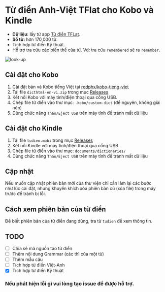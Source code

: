 # Từ điển Anh-Việt TFlat cho Kobo và Kindle  

- **Dữ liệu:** lấy từ app [Từ điển TFLat](https://play.google.com/store/apps/details?id=com.vn.dic.e.v.ui).  
- **Số từ:** hơn 170,000 từ.  
- Tích hợp từ điển Kỹ thuật.  
- Hỗ trợ tra cứu các biến thể của từ. Vd: tra cứu `remembered` sẽ ra `remember`.  

![look-up](https://user-images.githubusercontent.com/96280/236966275-c65973ca-4bd5-4183-9b35-c68ccd21f0e9.png)

## Cài đặt cho Kobo
1. Cài đặt bản vá Kobo tiếng Việt tại [redphx/kobo-tieng-viet](https://github.com/redphx/kobo-tieng-viet)
2. Tải file `dicthtml-en-vi.zip` trong mục [Releases](https://github.com/redphx/tudien/releases/latest)   
3. Kết nối Kobo với máy tính/điện thoại qua cổng USB. 
4. Chép file từ điển vào thư mục: `.kobo/custom-dict` (để nguyên, không giải nén)
5. Dùng chức năng `Tháo/Eject USB` trên máy tính để tránh mất dữ liệu

## Cài đặt cho Kindle
1. Tải file `tudien.mobi` trong mục [Releases](../../releases/latest)
2. Kết nối Kindle với máy tính/điện thoại qua cổng USB. 
3. Chép file từ điển vào thư mục: `documents/dictionaries/`
4. Dùng chức năng `Tháo/Eject USB` trên máy tính để tránh mất dữ liệu

## Cập nhật
Nếu muốn cập nhật phiên bản mới của thư viện chỉ cần làm lại các bước như lúc cài đặt, nhưng khuyến khích xóa phiên bản cũ (xóa file) trong máy trước để tránh bị lỗi.  

## Cách xem phiên bản của từ điển
Để biết phiên bản của từ điển đang dùng, tra từ `tudien` để xem thông tin.

## TODO
- [ ] Chia sẻ mã nguồn tạo từ điển  
- [ ] Thêm nội dung Grammar (các thì của một từ)  
- [ ] Thêm mẫu câu  
- [ ] Tích hợp từ điển Việt-Anh  
- [x] Tích hợp từ điển Kỹ thuật  
  
### Nếu phát hiện lỗi gì vui lòng tạo issue để được hỗ trợ.  

